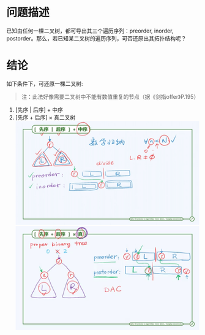 # 问题描述

已知由任何一棵二叉树，都可导出其三个遍历序列：preorder, inorder, postorder。那么，若已知某二叉树的遍历序列，可否还原出其拓扑结构呢？

# 结论

如下条件下，可还原一棵二叉树:

> 注：此法好像需要二叉树中不能有数值重复的节点（据《剑指offer》P.195）

1. [先序 | 后序] + 中序
2. [先序 + 后序] × 真二叉树
![[先序or后序]+中序](./示意图/[先序or后序]+中序.PNG)
![[先序+后序]×真](./示意图/[先序+后序]×真.PNG)
